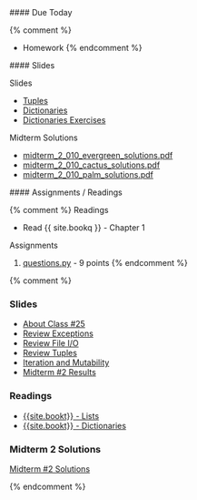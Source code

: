 <article class="due" markdown="block">
#### Due Today

{% comment %}
* Homework
{% endcomment %}

</article>

<article class="slides" markdown="block">
#### Slides

Slides

* [Tuples](classes/25/tuples.html) 
* [Dictionaries](classes/25/dictionaries.html)
* [Dictionaries Exercises](classes/25/exercises.html)

Midterm Solutions

* [midterm_2_010_evergreen_solutions.pdf](resources/handouts/midterm_2/midterm_2_010_evergreen_solutions.pdf)
* [midterm_2_010_cactus_solutions.pdf](resources/handouts/midterm_2/midterm_2_010_cactus_solutions.pdf)
* [midterm_2_010_palm_solutions.pdf](resources/handouts/midterm_2/midterm_2_010_palm_solutions.pdf)

</article>

<article class="assignments" markdown="block">
#### Assignments / Readings		

{% comment %}
Readings

* Read {{ site.bookq }} - Chapter 1

Assignments 

1. [questions.py](homework/hw01/questions.py) - 9 points
{% endcomment %}
</article>
{% comment %}
<a name="class25"></a>

### Slides

* [About Class #25](classes/25/meta.html)
* [Review Exceptions](classes/25/exceptions.html)
* [Review File I/O](classes/25/file-io.html)
* [Review Tuples](classes/25/tuples.html)
* [Iteration and Mutability](classes/25/list_iteration_mutability_review.html)
* [Midterm #2 Results](classes/25/exam.html)

<!--
* [Dictionaries](classes/25/dictionaries.html)
* [List Comprehensions](classes/25/list_comprehensions.html)
-->

<!--
* [Midterm](resources/handouts/midterm_2.pdf) and [Solutions](resources/handouts/midterm_2_solutions.pdf)
-->

### Readings

* [{{site.bookt}} - Lists](http://openbookproject.net/thinkcs/python/english3e/lists.html) 
* [{{site.bookt}} - Dictionaries](http://www.openbookproject.net/thinkcs/python/english3e/dictionaries.html)

### Midterm 2 Solutions

[Midterm #2 Solutions](resources/handouts/midterm_2/midterm_2_solutions.pdf)

<!--
<a name="homework11"></a>

### Homework #11

* Due __May 7th__ 
* Any submission on Wednesday, the 7th, before 11PM is on-time
* Submit all files __via NYU Classes__
* Description of each assignment is in a comment in each file

1. [double.py](homework/hw11/double.py)
2. [exercises.py](homework/hw11/exercises.py)
3. [main_jane.py](homework/hw11/main_jane.py)
-->
{% endcomment %}
